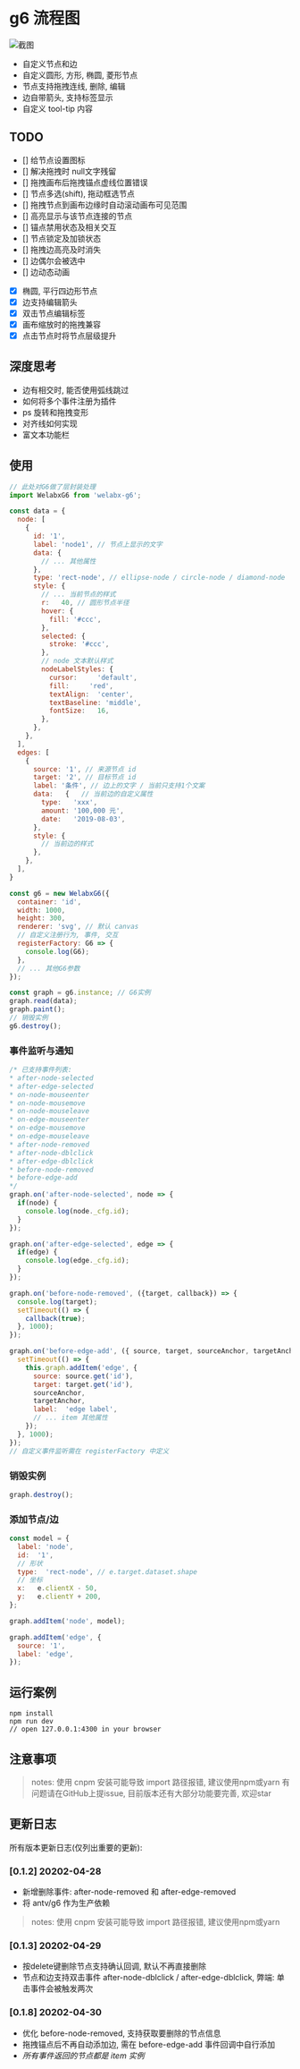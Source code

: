 # g6 流程图

![截图](https://github.com/claudewowo/welabx-g6/blob/develop/screenshot/iShot2020-05-06.png)

- 自定义节点和边
- 自定义圆形, 方形, 椭圆, 菱形节点
- 节点支持拖拽连线, 删除, 编辑
- 边自带箭头, 支持标签显示
- 自定义 tool-tip 内容

## TODO

- [] 给节点设置图标
- [] 解决拖拽时 null文字残留
- [] 拖拽画布后拖拽锚点虚线位置错误
- [] 节点多选(shift), 拖动框选节点
- [] 拖拽节点到画布边缘时自动滚动画布可见范围
- [] 高亮显示与该节点连接的节点
- [] 锚点禁用状态及相关交互
- [] 节点锁定及加锁状态
- [] 拖拽边高亮及时消失
- [] 边偶尔会被选中
- [] 边动态动画

- [x] 椭圆, 平行四边形节点
- [x] 边支持编辑箭头
- [x] 双击节点编辑标签
- [x] 画布缩放时的拖拽兼容
- [x] 点击节点时将节点层级提升

## 深度思考

- 边有相交时, 能否使用弧线跳过
- 如何将多个事件注册为插件
- ps 旋转和拖拽变形
- 对齐线如何实现
- 富文本功能栏

## 使用

```js
// 此处对G6做了层封装处理
import WelabxG6 from 'welabx-g6';

const data = {
  node: [
    {
      id: '1',
      label: 'node1', // 节点上显示的文字
      data: {
        // ... 其他属性
      },
      type: 'rect-node', // ellipse-node / circle-node / diamond-node
      style: {
        // ... 当前节点的样式
        r:   40, // 圆形节点半径
        hover: {
          fill: '#ccc',
        },
        selected: {
          stroke: '#ccc',
        },
        // node 文本默认样式
        nodeLabelStyles: {
          cursor:     'default',
          fill:     'red',
          textAlign:  'center',
          textBaseline: 'middle',
          fontSize:   16,
        },
      },
    },
  ],
  edges: [
    {
      source: '1', // 来源节点 id
      target: '2', // 目标节点 id
      label: '条件', // 边上的文字 / 当前只支持1个文案
      data:   {   // 当前边的自定义属性
        type:   'xxx',
        amount: '100,000 元',
        date:   '2019-08-03',
      },
      style: {
        // 当前边的样式
      },
    },
  ],
}

const g6 = new WelabxG6({
  container: 'id',
  width: 1000,
  height: 300,
  renderer: 'svg', // 默认 canvas
  // 自定义注册行为, 事件, 交互
  registerFactory: G6 => {
    console.log(G6);
  },
  // ... 其他G6参数
});

const graph = g6.instance; // G6实例
graph.read(data);
graph.paint();
// 销毁实例
g6.destroy();
```

### 事件监听与通知

```js
/* 已支持事件列表:
* after-node-selected
* after-edge-selected
* on-node-mouseenter
* on-node-mousemove
* on-node-mouseleave
* on-edge-mouseenter
* on-edge-mousemove
* on-edge-mouseleave
* after-node-removed
* after-node-dblclick
* after-edge-dblclick
* before-node-removed
* before-edge-add
*/
graph.on('after-node-selected', node => {
  if(node) {
    console.log(node._cfg.id);
  }
});

graph.on('after-edge-selected', edge => {
  if(edge) {
    console.log(edge._cfg.id);
  }
});

graph.on('before-node-removed', ({target, callback}) => {
  console.log(target);
  setTimeout(() => {
    callback(true);
  }, 1000);
});

graph.on('before-edge-add', ({ source, target, sourceAnchor, targetAnchor }) => {
  setTimeout(() => {
    this.graph.addItem('edge', {
      source: source.get('id'),
      target: target.get('id'),
      sourceAnchor,
      targetAnchor,
      label:  'edge label',
      // ... item 其他属性
    });
  }, 1000);
});
// 自定义事件监听需在 registerFactory 中定义
```

### 销毁实例

```js
graph.destroy();
```

### 添加节点/边

```js
const model = {
  label: 'node',
  id:  '1',
  // 形状
  type:  'rect-node', // e.target.dataset.shape
  // 坐标
  x:   e.clientX - 50,
  y:   e.clientY + 200,
};

graph.addItem('node', model);

graph.addItem('edge', {
  source: '1',
  label: 'edge',
});
```

## 运行案例

```ssh
npm install
npm run dev
// open 127.0.0.1:4300 in your browser
```

## 注意事项

> notes: 使用 cnpm 安装可能导致 import 路径报错, 建议使用npm或yarn
> 有问题请在GitHub上提issue, 目前版本还有大部分功能要完善, 欢迎star

## 更新日志

所有版本更新日志(仅列出重要的更新):

### [0.1.2] 20202-04-28

- 新增删除事件: after-node-removed 和 after-edge-removed
- 将 antv/g6 作为生产依赖

> notes: 使用 cnpm 安装可能导致 import 路径报错, 建议使用npm或yarn

### [0.1.3] 20202-04-29

- 按delete键删除节点支持确认回调, 默认不再直接删除
- 节点和边支持双击事件 after-node-dblclick / after-edge-dblclick, 弊端: 单击事件会被触发两次

### [0.1.8] 20202-04-30

- 优化 before-node-removed, 支持获取要删除的节点信息
- 拖拽锚点后不再自动添加边, 需在 before-edge-add 事件回调中自行添加
- *所有事件返回的节点都是 item 实例*
